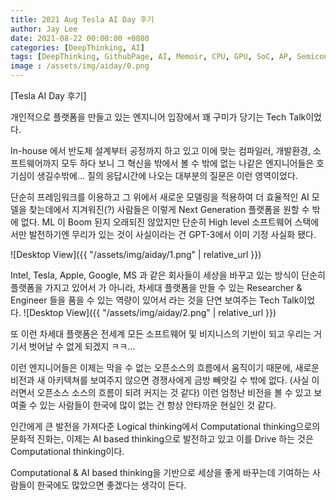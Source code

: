 ```yaml
---
title: 2021 Aug Tesla AI Day 후기 
author: Jay Lee
date: 2021-08-22 00:00:00 +0800
categories: [DeepThinking, AI]
tags: [DeepThinking, GithubPage, AI, Memoir, CPU, GPU, SoC, AP, Semiconductor]
image : /assets/img/aiday/0.png
---
```


[Tesla AI Day 후기]

개인적으로 플랫폼을 만들고 있는 엔지니어 입장에서 꽤 구미가 당기는 Tech Talk이었다.

In-house 에서 반도체 설계부터 공정까지 하고 있고 이에 맞는 컴파일러, 개발환경, 소프트웨어까지 모두 하다 보니 그 혁신을 밖에서 볼 수 밖에 없는 나같은 엔지니어들은 호기심이 생길수밖에...
질의 응답시간에 나오는 대부분의 질문은 이런 영역이었다. 

단순히 프레임워크를 이용하고 그 위에서 새로운 모델링을 적용하여 더 효율적인 AI 모델을 찾는데에서 지겨워진(?) 사람들은 이렇게 Next Generation 플랫폼을 원할 수 밖에 없다. ML 이 Boom 된지 오래되진 않았지만 단순히 High level 소프트웨어 스택에서만 발전하기엔 무리가 있는 것이 사실이라는 건 GPT-3에서 이미 기정 사실화 됐다. 

![Desktop View]({{ "/assets/img/aiday/1.png" | relative_url }})

Intel, Tesla, Apple, Google, MS 과 같은 회사들이 세상을 바꾸고 있는 방식이 단순히 플랫폼을 가지고 있어서 가 아니라, 
차세대 플랫폼을 만들 수 있는 Researcher & Engineer 들을 품을 수 있는 역량이 있어서 라는 것을 단연 보여주는 Tech Talk이었다.
![Desktop View]({{ "/assets/img/aiday/2.png" | relative_url }})

또 이런 차세대 플랫폼은 전세계 모든 소프트웨어 및 비지니스의 기반이 되고 우리는 거기서 벗어날 수 없게 되겠지 ㅋㅋ...

이런 엔지니어들은 이제는 막을 수 없는 오픈소스의 흐름에서 움직이기 때문에, 새로운 비전과 새 아키텍쳐를 보여주지 않으면 경쟁사에게 금방 빼앗길 수 밖에 없다. (사실 이러면서 오픈소스 소스의 흐름이 되려 커지는 것 같다)
이런 엄청난 비전을 볼 수 있고 보여줄 수 있는 사람들이 한국에 많이 없는 건 항상 안타까운 현실인 것 같다.

인간에게 큰 발전을 가져다준 Logical thinking에서 Computational thinking으로의 문화적 진화는, 이제는 AI based thinking으로 발전하고 있고 이를 Drive 하는 것은 Computational thinking이다. 

Computational & AI based thinking을 기반으로 세상을 좋게 바꾸는데 기여하는 사람들이 한국에도 많았으면 좋겠다는 생각이 든다. 